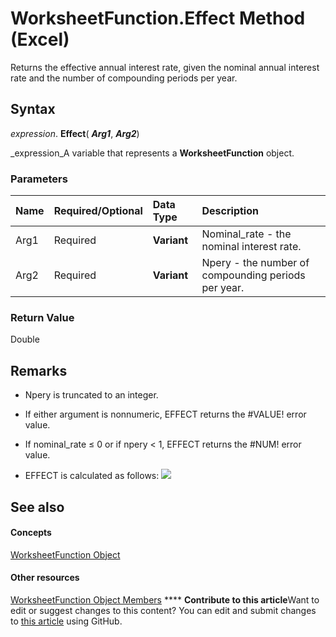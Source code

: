 
# WorksheetFunction.Effect Method (Excel)

Returns the effective annual interest rate, given the nominal annual interest rate and the number of compounding periods per year.


## Syntax

 _expression_. **Effect**( **_Arg1_**,  **_Arg2_**)

 _expression_A variable that represents a  **WorksheetFunction** object.


### Parameters



|**Name**|**Required/Optional**|**Data Type**|**Description**|
|:-----|:-----|:-----|:-----|
|Arg1|Required| **Variant**|Nominal_rate - the nominal interest rate.|
|Arg2|Required| **Variant**|Npery - the number of compounding periods per year.|

### Return Value

Double


## Remarks




- Npery is truncated to an integer.
    
- If either argument is nonnumeric, EFFECT returns the #VALUE! error value.
    
- If nominal_rate ≤ 0 or if npery < 1, EFFECT returns the #NUM! error value.
    
- EFFECT is calculated as follows:
![](..\images\awfefect_ZA06051135.gif)


    

## See also


#### Concepts


 [WorksheetFunction Object](7b1d5639-363d-632c-2cf0-2232562646b6.md)
#### Other resources


 [WorksheetFunction Object Members](6811ca87-4b53-0bff-88c9-30bf7497879a.md)
****   **Contribute to this article**Want to edit or suggest changes to this content? You can edit and submit changes to  [this article](https://github.com/jhershey00/VBA_Excel_Test/OpenXMLCon/articles/cbd5be5b-a1ee-addf-f0d9-01c4e4e0273b.md) using GitHub.


